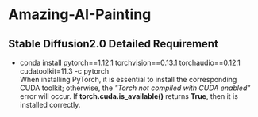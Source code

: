# Amazing-AI-Painting

## Stable Diffusion2.0 Detailed Requirement
* conda install pytorch==1.12.1 torchvision==0.13.1 torchaudio==0.12.1 cudatoolkit=11.3 -c pytorch\
When installing PyTorch, it is essential to install the corresponding CUDA toolkit; otherwise, the *"Torch not compiled with CUDA enabled"* error will occur. If **torch.cuda.is_available()** returns **True**, then it is installed correctly.

